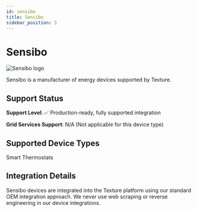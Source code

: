 ```yaml
---
id: sensibo
title: Sensibo
sidebar_position: 3
---
```


# Sensibo

<div style={{ textAlign: 'center', margin: '20px 0' }}>
  <img 
    src="https://device.cms.texture.energy/logo/%20Sensibo%20Vector%20Icon.svg" 
    alt="Sensibo logo" 
    style={{ maxWidth: '200px', maxHeight: '150px' }}
  />
</div>

Sensibo is a manufacturer of energy devices supported by Texture.



## Support Status

**Support Level**: ✅ Production-ready, fully supported integration

**Grid Services Support**: N/A (Not applicable for this device type)

## Supported Device Types

Smart Thermostats

## Integration Details

Sensibo devices are integrated into the Texture platform using our standard OEM integration approach. We never use web scraping or reverse engineering in our device integrations.

